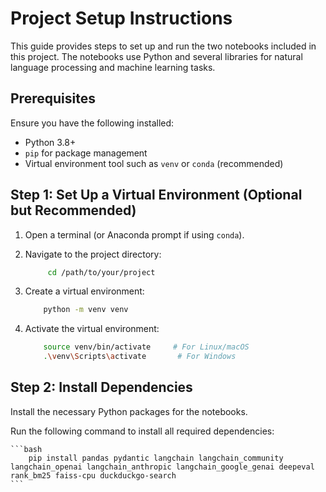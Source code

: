 # Project Setup Instructions

This guide provides steps to set up and run the two notebooks included in this project. The notebooks use Python and several libraries for natural language processing and machine learning tasks.

## Prerequisites

Ensure you have the following installed:

- Python 3.8+
- `pip` for package management
- Virtual environment tool such as `venv` or `conda` (recommended)

## Step 1: Set Up a Virtual Environment (Optional but Recommended)

1. Open a terminal (or Anaconda prompt if using `conda`).
2. Navigate to the project directory:

   ```bash
        cd /path/to/your/project
   ```
3. Create a virtual environment:

    ```bash
        python -m venv venv
    ```
4. Activate the virtual environment:

    ```bash
        source venv/bin/activate     # For Linux/macOS
        .\venv\Scripts\activate       # For Windows
    ```
## Step 2: Install Dependencies

Install the necessary Python packages for the notebooks.

Run the following command to install all required dependencies:

    ```bash
        pip install pandas pydantic langchain langchain_community langchain_openai langchain_anthropic langchain_google_genai deepeval rank_bm25 faiss-cpu duckduckgo-search
    ```

